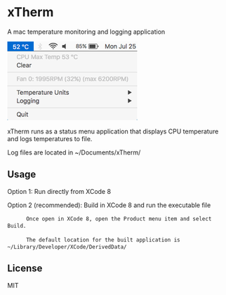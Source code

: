 # xTherm

A mac temperature monitoring and logging application

![xTherm](/doc/menu.png?raw=true "xTherm in action")

xTherm runs as a status menu application that displays CPU temperature and logs temperatures to file.

Log files are located in ~/Documents/xTherm/

## Usage

Option 1: Run directly from XCode 8

Option 2 (recommended): Build in XCode 8 and run the executable file
          
          Once open in XCode 8, open the Product menu item and select Build.
          
          The default location for the built application is ~/Library/Developer/XCode/DerivedData/
   
## License

MIT
